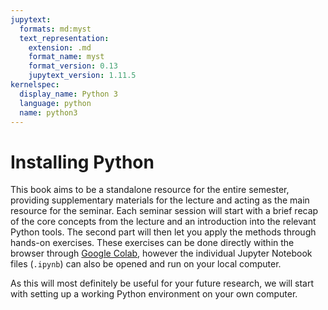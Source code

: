 ```yaml
---
jupytext:
  formats: md:myst
  text_representation:
    extension: .md
    format_name: myst
    format_version: 0.13
    jupytext_version: 1.11.5
kernelspec:
  display_name: Python 3
  language: python
  name: python3
---
```


# Installing Python

This book aims to be a standalone resource for the entire semester, providing supplementary materials for the lecture and acting as the main resource for the seminar. Each seminar session will start with a brief recap of the core concepts from the lecture and an introduction into the relevant Python tools. The second part will then let you apply the methods through hands-on exercises. These exercises can be done directly within the browser through [Google Colab](https://colab.research.google.com/), however the individual Jupyter Notebook files (`.ipynb`) can also be opened and run on your local computer.

As this will most definitely be useful for your future research, we will start with setting up a working Python environment on your own computer.